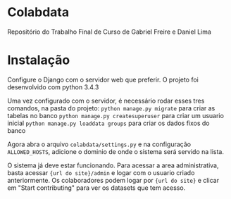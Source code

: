 # Colabdata
Repositório do Trabalho Final de Curso de Gabriel Freire e Daniel Lima

# Instalação

Configure o Django com o servidor web que preferir.
O projeto foi desenvolvido com python 3.4.3

Uma vez configurado com o servidor, é necessário rodar esses tres comandos, na pasta do projeto:
`python manage.py migrate` para criar as tabelas no banco
`python manage.py createsuperuser` para criar um usuario inicial
`python manage.py loaddata groups` para criar os dados fixos do banco

Agora abra o arquivo `colabdata/settings.py` e na configuração `ALLOWED_HOSTS`, adicione o dominio de onde o sistema será servido na lista.

O sistema já deve estar funcionando. 
Para acessar a area administrativa, basta acessar `{url do site}/admin` e logar com o usuario criado anteriormente.
Os colaboradores podem logar por `{url do site}` e clicar em "Start contributing" para ver os datasets que tem acesso.